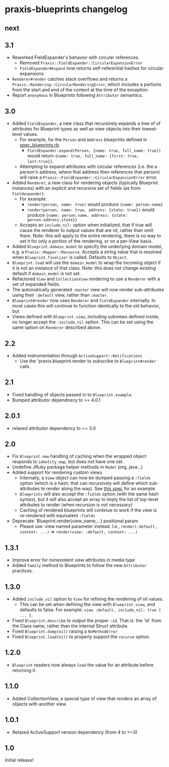 # praxis-blueprints changelog

## next

## 3.1

* Reworked FieldExpander's behavior with circular references.
  * Removed `Praxis::FieldExpander::CircularExpansionError`
  * `FieldExpander#expand` now returns self-referential hashes for circular
    expansions
* `Renderer#render` catches stack overflows and returns a
  `Praxis::Rendering::CircularRenderingError`, which includes a portions
  from the start and end of the context at the time of the exception.
* Report `anonymous` in Blueprints following `Attributor` semantics.

## 3.0

* Added `FieldExpander`, a new class that recursively expands a tree of
  of attributes for Blueprint types as well as view objects into their lowest-level values.
    * For example, for the `Person` and `Address` blueprints defined in
    [spec_blueprints.rb](sped/support/spec_blueprints.rb):
      * `FieldExpander.expand(Person, {name: true, full_name: true})` would return
        `{name: true, full_name: {first: true, last:true}}`.
    * Attempting to expand attributes with circular references (i.e. the
      a person's address, where that address then references that person) will
      raise a `Praxis::FieldExpander::CircularExpansionError` error.
* Added `Renderer`, a new class for rendering objects (typically Blueprint
  instances) with an explicit and recursive set of fields (as from
  `Fieldexpander`).
    * For example:
      * `render(person, name: true)` would produce `{name: person.name}`
      * `render(person, name: true, address: {state: true})` would
        produce `{name: person.name, address: {state: person.address.state}}`
    * Accepts an `include_nil:` option when initialized, that if true will
      cause the renderer to output values that are nil, rather than omit them.
      Note: this will apply to the entire rendering, there is no way to set it
      for only a portion of the rendering, or on a per-View basis.
* Added `Blueprint.domain_model` to specify the underlying domain model, e.g.
  a `Praxis::Mapper::Resource`. Accepts a string value that is resolved when
  `Blueprint.finalize!` is called. Defaults to `Object`.
* `Blueprint.load` will use the `domain_model` to wrap the incoming object
  if it is not an instance of that class. Note: this does not change existing
  default if `domain_model` is not set.
* Refactored `View` and `CollectionView` rendering to use a `Renderer` with
  a set of expanded fields.
* The automatically generated `:master` view will now render sub-attributes
  using their `:default` view, rather than `:master`.
* `Blueprint#render` now uses `Renderer` and `FieldExpander` internally. In most
  cases this will continue to function identically to the old behavior, but
* Views defined with `Blueprint.view`, including subviews defined inside,
  no longer accept the `:include_nil` option. This can be set using the same
  option on `Renderer` described above.


## 2.2

* Added instrumentation through `ActiveSupport::Notifications`
  * Use the 'praxis.blueprint.render to subscribe to `Blueprint#render` calls


## 2.1

* Fixed handling of objects passed in to `Blueprint.example`.
* Bumped attributor dependnecy to >= 4.0.1


## 2.0.1

* relaxed attributor dependency to >= 3.0


## 2.0

* Fix `Blueprint.new` handling of caching when the wrapped object responds to `identity_map`, but does not have one set.
* Undefine JRuby package helper methods in `Model` (org, java...)
* Added support for rendering custom views
  * Internally, a `View` object can now be dumped passing a `:fields` option (which is a hash, that can recursively will define which sub-attributes to render along the way). See [this spec](https://github.com/rightscale/praxis-blueprints/blob/master/spec/praxis-blueprints/blueprint_spec.rb) for an example.
  * `Blueprints` will also accept the `:fields` option (with the same hash syntax), but it will also accept an array to imply the list of top-level attributes to render (when recursion is not necessary)
  * Caching of rendered blueprints will continue to work if the view is re-rendered with equivalent `:fields`
* Deprecate `Blueprint.render(view_name,...) positional param
  * Please use :view named parameter instead. I.e., `render(:default, context: ...)`  => `render(view: :default, context: ...)`

## 1.3.1

* Improve error for nonexistent view attributes in media type
* Added `family` method to Blueprints to follow the new `Attributor` practices.

## 1.3.0

* Added `include_nil` option to `View` for refining the rendering of nil values.
  * This can be set when defining the view with `Blueprint.view`, and defaults to false. For example: `view :default, include_nil: true { ... }`.
* Fixed `Blueprint.describe` to output the proper `:id`. That is: the 'id` from the Class name, rather than the internal Struct attribute.
* Fixed `Blueprint.dump(nil)` raising a `NoMethodError`
* Fixed `Blueprint.load(nil)` to properly support the `recurse` option.

## 1.2.0

* `Blueprint` readers now always `load` the value for an attribute before returning it.

## 1.1.0

* Added CollectionView, a special type of view that renders an array of objects with another view.


## 1.0.1

* Relaxed ActiveSupport version dependency (from 4 to >=3)


## 1.0

Initial release!

